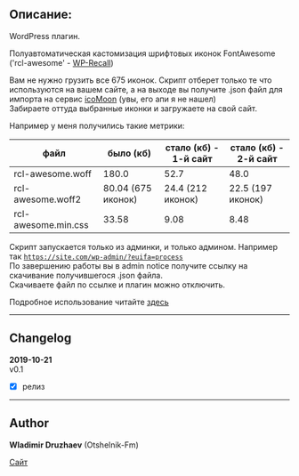 ## Описание:

WordPress плагин.

Полуавтоматическая кастомизация шрифтовых иконок FontAwesome ('rcl-awesome' - [WP-Recall](https://wordpress.org/plugins/wp-recall/))  

Вам не нужно грузить все 675 иконок. Скрипт отберет только те что используются на вашем сайте, а на выходе вы получите .json файл 
для импорта на сервис [icoMoon](https://icomoon.io/app/) (увы, его апи я не нашел)  
Забираете оттуда выбранные иконки и загружаете на свой сайт.  

Например у меня получились такие метрики:  

| файл | было (кб) | стало (кб) - 1-й сайт | стало (кб) - 2-й сайт |
|------|----------|------------|------------|
| rcl-awesome.woff | 180.0 | 52.7 | 48.0 |  
| rcl-awesome.woff2 | 80.04 (675 иконок) | 24.4 (212 иконок) | 22.5 (197 иконок) |  
| rcl-awesome.min.css | 33.58 | 9.08 | 8.48 |  

Скрипт запускается только из админки, и только админом. Например так <code>https://site.com/wp-admin/?euifa=process</code>  
По завершению работы вы в admin notice получите ссылку на скачивание получившегося .json файла.  
Скачиваете файл по ссылке и плагин можно отключить.  

Подробное использование читайте [здесь](https://otshelnik-fm.ru/?p=5934&utm_source=free-plugin&utm_medium=github&utm_campaign=otfm-extract-used-icons-on-the-site&utm_content=github-com&utm_term=post-5934)  

------------------------------

## Changelog  
**2019-10-21**  
v0.1  
- [x] релиз  

------------------------------

## Author  

**Wladimir Druzhaev** (Otshelnik-Fm)  

[Сайт](https://otshelnik-fm.ru/?utm_source=free-plugin&utm_medium=github&utm_campaign=otfm-extract-used-icons-on-the-site&utm_content=github-com&utm_term=home-page)  
